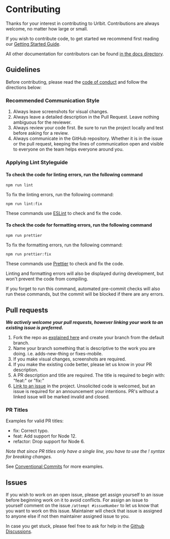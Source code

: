 # Contributing

Thanks for your interest in contributing to Urlbit.
Contributions are always welcome, no matter how large or small.

If you wish to contribute code, to get started we recommend first reading our [Getting Started Guide](Getting-started-guide.md).

All other documentation for contributors can be found [in the docs directory](./).

## Guidelines

Before contributing, please read the [code of conduct](./code-of-conduct.md) and follow the directions below:

### Recommended Communication Style

1. Always leave screenshots for visual changes.
2. Always leave a detailed description in the Pull Request. Leave nothing ambiguous for the reviewer.
3. Always review your code first. Be sure to run the project locally and test before asking for a review.
4. Always communicate in the GitHub repository. Whether it is in the issue or the pull request, keeping the lines of communication open and visible to everyone on the team helps everyone around you.

### Applying Lint Styleguide

#### To check the code for linting errors, run the following command

```shell
npm run lint
```

To fix the linting errors, run the following command:

```shell
npm run lint:fix
```

These commands use [ESLint](https://eslint.org/) to check and fix the code.

#### To check the code for formatting errors, run the following command

```shell
npm run prettier
```

To fix the formatting errors, run the following command:

```shell
npm run prettier:fix
```

These commands use [Prettier](https://prettier.io/) to check and fix the code.

Linting and formatting errors will also be displayed during development, but won't prevent the code from compiling.

If you forget to run this command, automated pre-commit checks will also run these commands, but the commit will be blocked if there are any errors.

## Pull requests

**_We actively welcome your pull requests, however linking your work to an existing issue is preferred._**

1. Fork the repo as [explained here](./Getting-started-guide.md) and create your branch from the default branch.
2. Name your branch something that is descriptive to the work you are doing. i.e. adds-new-thing or fixes-mobile.
3. If you make visual changes, screenshots are required.
4. If you make the existing code better, please let us know in your PR description.
5. A PR description and title are required. The title is required to begin with: "feat:" or "fix:"
6. [Link to an issue](https://help.github.com/en/github/writing-on-github/autolinked-references-and-urls) in the project. Unsolicited code is welcomed, but an issue is required for an announcement your intentions. PR's without a linked issue will be marked invalid and closed.

### PR Titles

Examples for valid PR titles:

- fix: Correct typo.
- feat: Add support for Node 12.
- refactor: Drop support for Node 6.

_Note that since PR titles only have a single line, you have to use the ! syntax for breaking changes._

See [Conventional Commits](https://www.conventionalcommits.org/en/v1.0.0/) for more examples.

## Issues

If you wish to work on an open issue, please get assign yourself to an issue before beginning work on it to avoid conflicts. For assign an issue to yourself comment on the issue `/attempt #issueNumber` to let us know that you want to work on this issue. Maintainer will check that issue is assigned to anyone else if not then maintainer assigned issue to you.

In case you get stuck, please feel free to ask for help in the [Github Discussions](https://github.com/Sunny-unik/Urlbit/discussions/categories/q-a).
